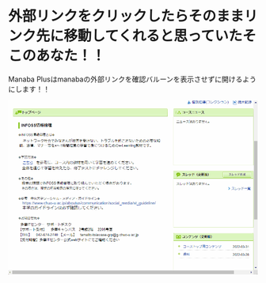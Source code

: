 # 外部リンクをクリックしたらそのままリンク先に移動してくれると思っていたそこのあなた！！

Manaba Plusはmanabaの外部リンクを確認バルーンを表示させずに開けるようにします！！

![](./external-anchors.gif)
